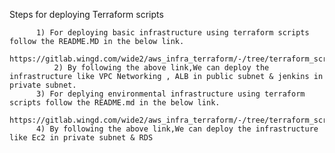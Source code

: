 Steps for deploying Terraform scripts   
      
      	  1) For deploying basic infrastructure using terraform scripts follow the README.MD in the below link. 
	  	       https://gitlab.wingd.com/wide2/aws_infra_terraform/-/tree/terraform_scripts/jenkins 
              2) By following the above link,We can deploy the infrastructure like VPC Networking , ALB in public subnet & jenkins in private subnet.
	      3) For deplying environmental infrastructure using terraform scripts follow the README.md in the below link.
	               https://gitlab.wingd.com/wide2/aws_infra_terraform/-/tree/terraform_scripts/env
	      4) By following the above link,We can deploy the infrastructure like Ec2 in private subnet & RDS 

					  
